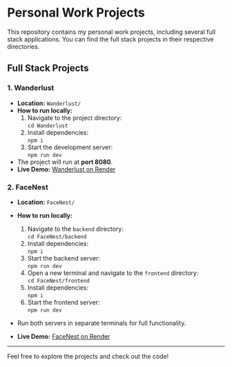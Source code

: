 # Personal Work Projects

This repository contains my personal work projects, including several full stack applications. You can find the full stack projects in their respective directories.

## Full Stack Projects

### 1. Wanderlust

- **Location:** `Wanderlust/`
- **How to run locally:**
    1. Navigate to the project directory:  
         `cd Wanderlust`
    2. Install dependencies:  
         `npm i`
    3. Start the development server:  
         `npm run dev`
- The project will run at **port 8080**.
- **Live Demo:** [Wanderlust on Render](https://wanderlust-80ti.onrender.com/)

### 2. FaceNest

- **Location:** `FaceNest/`
- **How to run locally:**
    1. Navigate to the `backend` directory:  
         `cd FaceNest/backend`
    2. Install dependencies:  
         `npm i`
    3. Start the backend server:  
         `npm run dev`
    4. Open a new terminal and navigate to the `frontend` directory:  
         `cd FaceNest/frontend`
    5. Install dependencies:  
         `npm i`
    6. Start the frontend server:  
         `npm run dev`
- Run both servers in separate terminals for full functionality.

- **Live Demo:** [FaceNest on Render](https://facenest.onrender.com/)

---

Feel free to explore the projects and check out the code!
